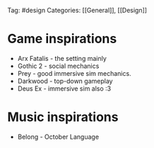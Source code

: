 Tag: #design 
Categories: [[General]], [[Design]]

# Game inspirations
- Arx Fatalis - the setting mainly
- Gothic 2 - social mechanics
- Prey - good immersive sim mechanics.
- Darkwood - top-down gameplay
- Deus Ex - immersive sim also :3

# Music inspirations
- Belong - October Language